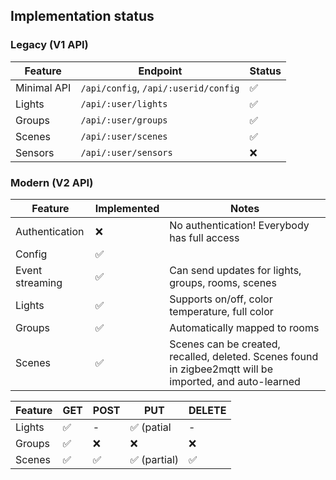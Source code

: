 ## Implementation status

### Legacy (V1 API)

| Feature | Endpoint                             | Status |
|------------------|--------------------------------------|--------|
| Minimal API      | `/api/config`, `/api/:userid/config` | ✅     |
| Lights           | `/api/:user/lights`                  | ✅     |
| Groups           | `/api/:user/groups`                  | ✅     |
| Scenes           | `/api/:user/scenes`                  | ✅     |
| Sensors          | `/api/:user/sensors`                 | ❌     |

### Modern (V2 API)

| Feature         | Implemented | Notes                                                                                                    |
|-----------------|-------------|----------------------------------------------------------------------------------------------------------|
| Authentication  | ❌          | No authentication! Everybody has full access                                                             |
| Config          | ✅          |                                                                                                          |
| Event streaming | ✅          | Can send updates for lights, groups, rooms, scenes                                                       |
| Lights          | ✅          | Supports on/off, color temperature, full color                                                           |
| Groups          | ✅          | Automatically mapped to rooms                                                                            |
| Scenes          | ✅          | Scenes can be created, recalled, deleted. Scenes found in zigbee2mqtt will be imported, and auto-learned |

| Feature | GET | POST | PUT          | DELETE |
|---------|-----|------|--------------|--------|
| Lights  | ✅  | -    | ✅ (patial   | -      |
| Groups  | ✅  | ❌   | ❌           | ❌     |
| Scenes  | ✅  | ✅   | ✅ (partial) | ✅     |
